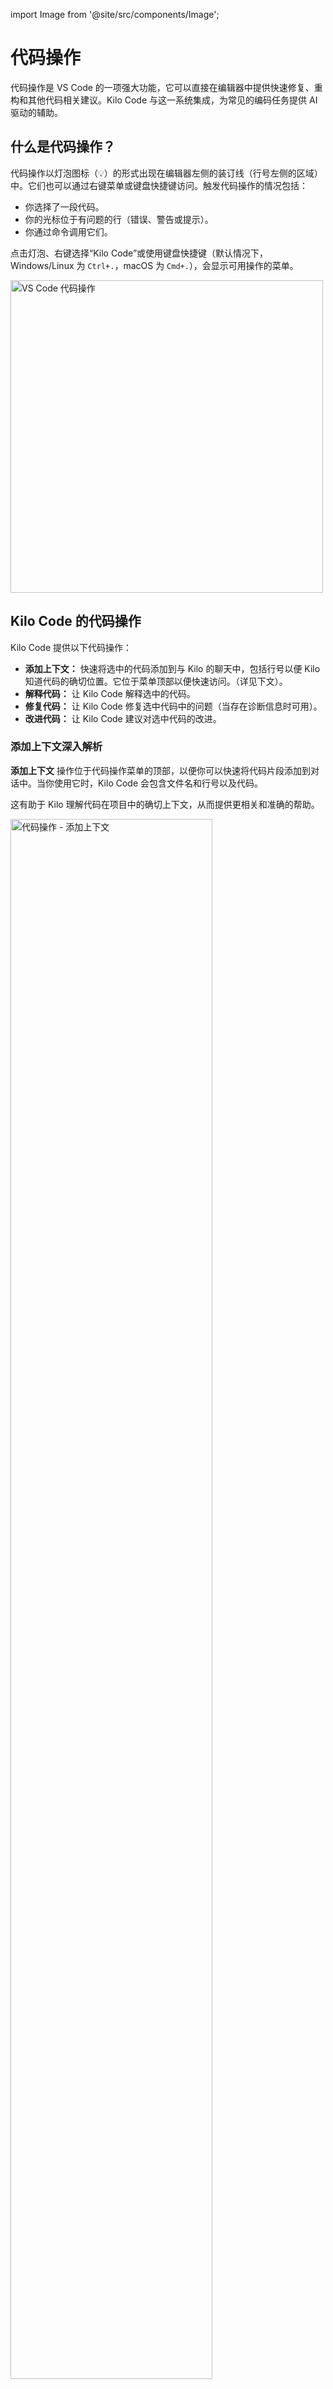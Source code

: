 import Image from '@site/src/components/Image';

# 代码操作

代码操作是 VS Code 的一项强大功能，它可以直接在编辑器中提供快速修复、重构和其他代码相关建议。Kilo Code 与这一系统集成，为常见的编码任务提供 AI 驱动的辅助。

## 什么是代码操作？

代码操作以灯泡图标（💡）的形式出现在编辑器左侧的装订线（行号左侧的区域）中。它们也可以通过右键菜单或键盘快捷键访问。触发代码操作的情况包括：

*   你选择了一段代码。
*   你的光标位于有问题的行（错误、警告或提示）。
*   你通过命令调用它们。

点击灯泡、右键选择“Kilo Code”或使用键盘快捷键（默认情况下，Windows/Linux 为 `Ctrl+.`，macOS 为 `Cmd+.`），会显示可用操作的菜单。

<Image src="/docs/img/code-actions/code-actions-1.png" alt="VS Code 代码操作" width="500" />

## Kilo Code 的代码操作

Kilo Code 提供以下代码操作：

*   **添加上下文：** 快速将选中的代码添加到与 Kilo 的聊天中，包括行号以便 Kilo 知道代码的确切位置。它位于菜单顶部以便快速访问。（详见下文）。
*   **解释代码：** 让 Kilo Code 解释选中的代码。
*   **修复代码：** 让 Kilo Code 修复选中代码中的问题（当存在诊断信息时可用）。
*   **改进代码：** 让 Kilo Code 建议对选中代码的改进。

### 添加上下文深入解析

**添加上下文** 操作位于代码操作菜单的顶部，以便你可以快速将代码片段添加到对话中。当你使用它时，Kilo Code 会包含文件名和行号以及代码。

这有助于 Kilo 理解代码在项目中的确切上下文，从而提供更相关和准确的帮助。

<Image src="/docs/img/code-actions/add-to-context.gif" alt="代码操作 - 添加上下文" width="80%" />

**示例聊天输入：**

```
你能解释这个函数吗？
@myFile.js:15:25
```

*(其中 `@myFile.js:15:25` 表示通过“添加上下文”添加的代码)*

每个操作都可以在“新任务”或“当前任务”中执行。

## 使用代码操作

使用 Kilo Code 代码操作的主要方式有三种：

### 1. 通过灯泡图标（💡）

1.  **选择代码：** 选择你要处理的代码。你可以选择单行、多行或整个代码块。
2.  **寻找灯泡：** 灯泡图标会出现在选中代码（或有错误/警告的行）旁边的装订线中。
3.  **点击灯泡：** 点击灯泡图标以打开代码操作菜单。
4.  **选择一个操作：** 从菜单中选择所需的 Kilo Code 操作。
5.  **审查并批准：** Kilo Code 会在聊天面板中提出解决方案。审查提出的更改并批准或拒绝它们。

### 2. 通过右键菜单

1.  **选择代码：** 选择你要处理的代码。
2.  **右键点击：** 右键点击选中的代码以打开上下文菜单。
3.  **选择“Kilo Code”：** 从上下文菜单中选择“Kilo Code”选项。将出现一个子菜单，显示可用的 Kilo Code 操作。
4.  **选择一个操作：** 从子菜单中选择所需的操作。
5.  **审查并批准：** Kilo Code 会在聊天面板中提出解决方案。审查提出的更改并批准或拒绝它们。

### 3. 通过命令面板

1.  **选择代码：** 选择你要处理的代码。
2.  **打开命令面板：** 按 `Ctrl+Shift+P`（Windows/Linux）或 `Cmd+Shift+P`（macOS）。
3.  **输入命令：** 输入“Kilo Code”以过滤命令，然后选择相关的代码操作（例如，“Kilo Code: 解释代码”）。你也可以输入命令的开头，如“Kilo Code: 解释”，并从过滤列表中选择。
4.  **审查并批准：** Kilo Code 会在聊天面板中提出解决方案。审查提出的更改并批准或拒绝它们。

## 代码操作与当前任务

每个代码操作都提供两个选项：

*   **在新任务中：** 选择此项以开始一个围绕此代码操作的对话。
*   **在当前任务中：** 如果对话已经开始，此选项将代码操作作为附加消息添加到当前对话中。

## 自定义代码操作提示

你可以通过修改**提示**选项卡中的“支持提示”来自定义每个代码操作的提示。这允许你微调给 AI 模型的指令，并根据你的具体需求定制响应。

1.  **打开提示选项卡：** 点击 Kilo Code 顶部菜单栏中的 <Codicon name="notebook" /> 图标。
2. **找到“支持提示”：** 你会看到支持提示，包括“增强提示”、“解释代码”、“修复代码”和“改进代码”。
3. **编辑提示：** 修改你要自定义的提示的文本区域。你可以使用占位符，如 `${filePath}` 和 `${selectedText}` 来包含当前文件和选择的信息。
4. **点击“完成”：** 保存你的更改。

通过使用 Kilo Code 的代码操作，你可以直接在编码工作流程中快速获得 AI 驱动的辅助。这可以节省时间并帮助你编写更好的代码。
